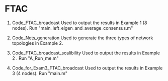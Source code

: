 # FTAC
1. Code_FTAC_broadcast 
    Used to output the results in Example 1 (8 nodes).
    Run "main_left_eigen_and_average_consensus.m"
    
2. Code_Nets_generation
    Used to generate the three types of network topologies in Example 2.
    
3. Code_FTAC_broadcast_scalibility
    Used to output the results in Example 2 .
    Run "A_Run_me.m"
    
4. Code_for_Exam3_FTAC_broadcast
    Used to output the results in Example 3 (4 nodes).
    Run "main.m"
